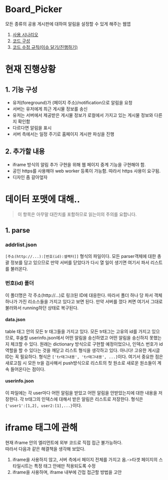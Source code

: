 # Board_Picker
모든 종류의 공용 게시판에 대하여 알림을 설정할 수 있게 해주는 웹앱  
1. [사용 시나리오](https://github.com/CodeLibPlan/Board_Picker/wiki#시나리오)  
2. [코드 구성](https://github.com/CodeLibPlan/Board_Picker/wiki#코드-구성)  
3. [코드 수정 규칙(이슈 달기/진행하기)](https://github.com/CodeLibPlan/Board_Picker/wiki#코드-수정-규칙)  

# 현재 진행상황
## 1. 기능 구성
- 유저(foreground)가 (페이지 주소)/notification으로 알림을 요청
- 서버는 유저에게 최근 게시물 정보를 송신
- 유저는 서버에서 제공받은 게시물 정보가 로컬에서 가지고 있는 게시물 정보와 다른지 확인함
- 다르다면 알림을 표시
- 서버 측에서는 일정 주기로 홈페이지 게시판 파싱을 진행
## 2. 추가할 내용
- iframe 방식의 알림 추가 구현을 위해 웹 페이지 중계 기능을 구현해야 함.
- 공인 https를 사용해야 web worker 등록이 가능함. 따라서 https 사용이 요구됨.
- 디자인 좀 갈아엎자


# 데이터 포맷에 대해..
> 이 항목은 아무말 대잔치를 포함하므로 읽는이의 주의를 요합니다.
## 1. parse
### addrlist.json
`[주소(http://...):[번호(id):셀렉터]]` 형식의 파일이다.
모든 parser객체에 대한 총괄 정보를 담고 있으므로 만약 서버를 닫았다가 다시 열 일이 생기면 여기서 파서 리스트를 불러온다.
### 번호(id) 폴더
이 폴더명은 각 주소(http://...)로 링크된 ID에 대응한다.
따라서 폴더 하나 당 파서 객체 하나가 가진 리소스들을 가지고 있다고 보면 된다.
만약 서버를 껐다 켜면 여기서 그대로 불러와서 running하던 상태로 복구된다.
#### data.json
table 태그 안의 모든 tr 태그들을 가지고 있다.
모든 tr태그는 고유의 id를 가지고 있으므로, 후술할 userinfo.json에서 어떤 알림을 송신하였고 어떤 알림을 송신하지 못했는지 체크할 수 있다.
원래는 dictionary 방식으로 구현할 예정이었으나, 인덱스 번호가 id 역할을 할 수 있다는 것을 깨닫고 리스트 형식을 생각하고 있다.
아니다! 고유한 게시글 ID는 꼭 필요하다.
형식은 `['tr태그내용', 'tr태그내용', ...]`이다.
여기서 중요한 점은 새로고침 시 모든 tr을 검사해서 push방식으로 리스트의 첫 원소로 새로운 원소들이 계속 들어온다는 점이다.
#### userinfo.json
이 파일에는 각 user마다 어떤 알림을 받았고 어떤 알림을 안받았는지에 대한 내용을 저장한다.
각 tr태그의 인덱스에 대해서 받은 알림은 리스트로 저장한다.
형식은 `{'user1':[1,2], user2:[1],...}`이다.

# iframe 태그에 관해
현재 iframe 안의 엘리먼트에 외부 코드로 직접 접근 불가능하다.  
따라서 다음과 같은 해결책을 생각해 보았다.  

1. iframe을 사용하지 않고, 서버 측에서 페이지 전체를 가지고 옴.->타겟 페이지의 스타일시트는 특정 태그 안에만 적용되도록 수정
2. iframe을 사용하며, iframe 내부에 간접 접근할 방법을 고안

